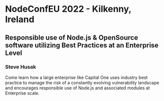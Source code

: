 # NodeConfEU 2022 - Kilkenny, Ireland

## Responsible use of Node.js & OpenSource software utilizing Best Practices at an Enterprise Level

### Steve Husak

Come learn how a large enterprise like Capital One uses industry best practice to manage the risk of a constantly evolving vulnerability landscape and encourages responsible use of Node.js and associated modules at Enterprise scale.
